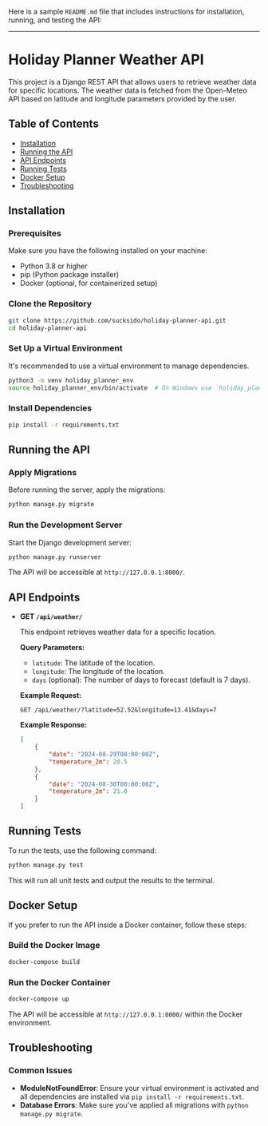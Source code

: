 Here is a sample `README.md` file that includes instructions for installation, running, and testing the API:

---

# Holiday Planner Weather API

This project is a Django REST API that allows users to retrieve weather data for specific locations. The weather data is fetched from the Open-Meteo API based on latitude and longitude parameters provided by the user.

## Table of Contents
- [Installation](#installation)
- [Running the API](#running-the-api)
- [API Endpoints](#api-endpoints)
- [Running Tests](#running-tests)
- [Docker Setup](#docker-setup)
- [Troubleshooting](#troubleshooting)

## Installation

### Prerequisites

Make sure you have the following installed on your machine:

- Python 3.8 or higher
- pip (Python package installer)
- Docker (optional, for containerized setup)

### Clone the Repository

```bash
git clone https://github.com/sucksido/holiday-planner-api.git
cd holiday-planner-api
```

### Set Up a Virtual Environment

It's recommended to use a virtual environment to manage dependencies.

```bash
python3 -m venv holiday_planner_env
source holiday_planner_env/bin/activate  # On Windows use `holiday_planner_env\Scripts\activate`
```

### Install Dependencies

```bash
pip install -r requirements.txt
```

## Running the API

### Apply Migrations

Before running the server, apply the migrations:

```bash
python manage.py migrate
```

### Run the Development Server

Start the Django development server:

```bash
python manage.py runserver
```

The API will be accessible at `http://127.0.0.1:8000/`.

## API Endpoints

- **GET `/api/weather/`**

  This endpoint retrieves weather data for a specific location.

  **Query Parameters:**
  - `latitude`: The latitude of the location.
  - `longitude`: The longitude of the location.
  - `days` (optional): The number of days to forecast (default is 7 days).

  **Example Request:**

  ```
  GET /api/weather/?latitude=52.52&longitude=13.41&days=7
  ```

  **Example Response:**

  ```json
  [
      {
          "date": "2024-08-29T00:00:00Z",
          "temperature_2m": 20.5
      },
      {
          "date": "2024-08-30T00:00:00Z",
          "temperature_2m": 21.0
      }
  ]
  ```

## Running Tests

To run the tests, use the following command:

```bash
python manage.py test
```

This will run all unit tests and output the results to the terminal.

## Docker Setup

If you prefer to run the API inside a Docker container, follow these steps:

### Build the Docker Image

```bash
docker-compose build
```

### Run the Docker Container

```bash
docker-compose up
```

The API will be accessible at `http://127.0.0.1:8000/` within the Docker environment.

## Troubleshooting

### Common Issues

- **ModuleNotFoundError**: Ensure your virtual environment is activated and all dependencies are installed via `pip install -r requirements.txt`.
- **Database Errors**: Make sure you've applied all migrations with `python manage.py migrate`.
